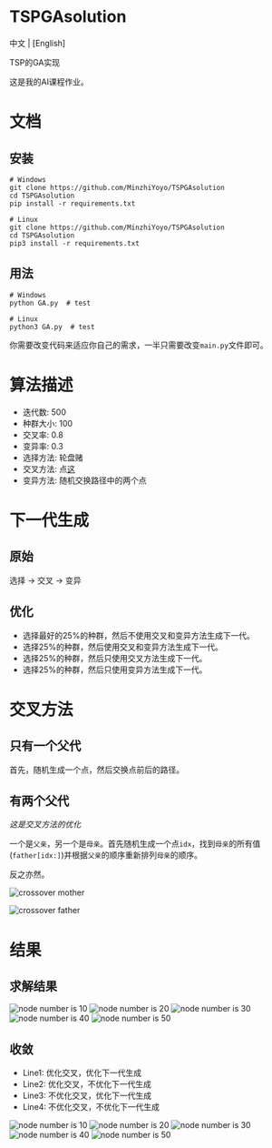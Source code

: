 # TSPGAsolution

中文 | [English]

TSP的GA实现

这是我的AI课程作业。

# 文档

## 安装

```shell
# Windows
git clone https://github.com/MinzhiYoyo/TSPGAsolution
cd TSPGAsolution
pip install -r requirements.txt

# Linux
git clone https://github.com/MinzhiYoyo/TSPGAsolution
cd TSPGAsolution
pip3 install -r requirements.txt
```

## 用法

```shell
# Windows
python GA.py  # test

# Linux
python3 GA.py  # test
```

你需要改变代码来适应你自己的需求，一半只需要改变`main.py`文件即可。

# 算法描述

- 迭代数: 500
- 种群大小: 100
- 交叉率: 0.8
- 变异率: 0.3
- 选择方法: 轮盘赌
- 交叉方法: 点[这](#交叉方法) 
- 变异方法: 随机交换路径中的两个点

# 下一代生成

## 原始

选择 -> 交叉 -> 变异

## 优化

- 选择最好的25%的种群，然后不使用交叉和变异方法生成下一代。
- 选择25%的种群，然后使用交叉和变异方法生成下一代。
- 选择25%的种群，然后只使用交叉方法生成下一代。
- 选择25%的种群，然后只使用变异方法生成下一代。

# 交叉方法

## 只有一个父代

首先，随机生成一个点，然后交换点前后的路径。

## 有两个父代

*这是交叉方法的优化*

一个是`父亲`，另一个是`母亲`。首先随机生成一个点`idx`，找到`母亲`的所有值(`father[idx:]`)并根据`父亲`的顺序重新排列`母亲`的顺序。

反之亦然。

![crossover mother](./resource/crossover_fig_1.jpg)

![crossover father](./resource/crossover_fig_2.jpg)

# 结果

## 求解结果

![node number is 10](./resource/nodes_10_optimCross_optimNext.png)
![node number is 20](./resource/nodes_20_optimCross_optimNext.png)
![node number is 30](./resource/nodes_30_optimCross_optimNext.png)
![node number is 40](./resource/nodes_40_optimCross_optimNext.png)
![node number is 50](./resource/nodes_50_optimCross_optimNext.png)

## 收敛

- Line1: 优化交叉，优化下一代生成
- Line2: 优化交叉，不优化下一代生成
- Line3: 不优化交叉，优化下一代生成
- Line4: 不优化交叉，不优化下一代生成

![node number is 10](./resource/convergence_speed_10.png)
![node number is 20](./resource/convergence_speed_20.png)
![node number is 30](./resource/convergence_speed_30.png)
![node number is 40](./resource/convergence_speed_40.png)
![node number is 50](./resource/convergence_speed_50.png)
 
